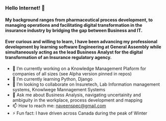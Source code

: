 ### Hello Internet! 👋

#### My background ranges from pharmaceutical process development, to managing operations and facilitating digital transformation in the insurance industry by bridging the gap between Business and IT.
#### Ever curious and willing to learn, I have been advancing my professional development by learning software Engineering at General Assembly while simultaneously acting as the lead Business Analyst for the digital transformation of an Insurance regulatory agency. 

- 🔭 I’m currently working on a Knowledge Management Plaform for companies of all sizes (see Alpha version pinned in repos)
- 🌱 I’m currently learning Python, Django
- 👯 I’m looking to collaborate on Insuretech, Lab Information management systems, Knowlwege Mannagement Systems
- 💬 Ask me about Business Analysis, navigating uncertainity and ambiguity in the workplace, process development and mapping
- 📫 How to reach me: naveenspec@gmail.com
- ⚡ Fun fact: I have driven across Canada during the peak of Winter

<!--
**NaveenMuralidharan/NaveenMuralidharan** is a ✨ _special_ ✨ repository because its `README.md` (this file) appears on your GitHub profile.

Here are some ideas to get you started:

- 🔭 I’m currently working on a Knowledge Management Plaform for companies of all sizes (see Alpha version pinned in repos)
- 🌱 I’m currently learning Python, Django
- 👯 I’m looking to collaborate on Insuretech, Lab Information management systems, Knowlwege Mannagement Systems
- 💬 Ask me about Business Analysis, navigating uncertainity and abiguity in the workplace, process development and mapping
- 📫 How to reach me: naveenspec@gmail.com
- ⚡ Fun fact: I have driven across Canada during the peak of Winter
-->
